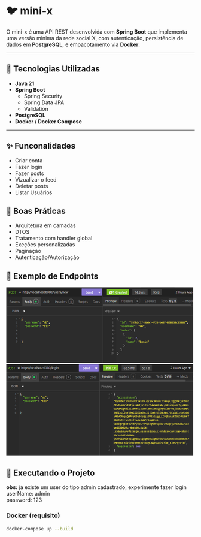 # 🐦 mini-x

O mini-x é uma API REST desenvolvida com **Spring Boot** que implementa uma versão minima da rede social X, com autenticação, persistência de dados em **PostgreSQL**, e empacotamento via **Docker**.

---

## 🧩 Tecnologias Utilizadas

- **Java 21**
- **Spring Boot**
  - Spring Security
  - Spring Data JPA
  - Validation
- **PostgreSQL**
- **Docker / Docker Compose**

---

## ✨ Funconalidades

- Criar conta
- Fazer login
- Fazer posts
- Vizualizar o feed
- Deletar posts
- Listar Usuários

## 📝 Boas Práticas
- Arquitetura em camadas
- DTOS
- Tratamento com handler global
- Exeções personalizadas
- Paginação
- Autenticação/Autorização


## 🚩 Exemplo de Endpoints


<img src="examples/new.png" alt="/new" width="500"/>  

<img src="examples/login.png" alt="/login" width="500"/>


## 🐳 Executando o Projeto

**obs:** já existe um user do tipo admin cadastrado, experimente fazer login  
userName: admin  
password: 123

### Docker (requisito)
```bash
docker-compose up --build